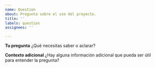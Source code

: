 ```yaml
---
name: Question
about: Pregunta sobre el uso del proyecto.
title: ''
labels: question
assignees: ''

---
```


**Tu pregunta**
¿Qué necesitas saber o aclarar?

**Contexto adicional**
¿Hay alguna información adicional que pueda ser útil para entender la pregunta?
